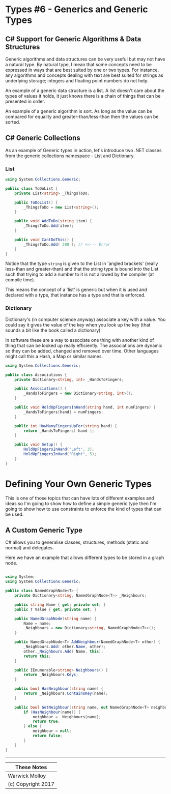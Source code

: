 # Types #6 - Generics and Generic Types

## C# Support for Generic Algorithms & Data Structures
Generic algorithms and data structures can be very useful but may not have a natural type.
By natural type, I mean that some concepts need to be expressed in ways that are best suited
by one or two types.  For instance, any algorithms and concepts dealing with text are best
suited for strings as underlying storage; integers and floating point numbers do not help.

An example of a generic data structure is a list.  A list doesn't care about the types
of values it holds, it just knows there is a chain of things that can be presented in order.

An example of a generic algorithm is sort.  As long as the value can be compared for equality and greater-than/less-than
then the values can be sorted.

## C# Generic Collections
As an example of Generic types in action, let's introduce two .NET classes from the generic collections 
namespace - List and Dictionary.

### List
```cs
using System.Collections.Generic;

public class ToDoList {
    private List<string> _ThingsToDo;

    public ToDoList() {
        _ThingsToDo = new List<string>();
    }

    public void AddToDo(string item) {
        _ThingsToDo.Add(item);
    }

    public void CantDoThis() {
        _ThingsToDo.Add( 200 ); // <<--- Error
    }
}
```
Notice that the type `string` is given to the List in 'angled brackets' (really less-than and greater-than)
and that the string type is bound into the List such that trying to add a number to it is
not allowed by the compiler (at compile time).

This means the concept of a 'list' is generic but when it is used and declared with a type, that instance
has a type and that is enforced.

### Dictionary
Dictionary's (in computer science anyway) associate a key with a value.  You could say it gives
the value of the key when you look up the key (that sounds a bit like the book called a dictionary).

In software these are a way to associate one thing with another kind of thing that can be looked
up really efficiently.  The associations are dynamic so they can be added, changed and removed
over time.  Other languages might call this a Hash, a Map or similar names.

```cs
using System.Collections.Generic;

public class Associations {
    private Dictionary<string, int> _HandsToFingers;

    public Associations() {
        _HandsToFingers = new Dictionary<string, int>();
    }

    public void HoldUpFingersInHand(string hand, int numFingers) {
        _HandsToFingers[hand] = numFingers;
    }

    public int HowManyFingersUpFor(string hand) {
        return _HandsToFingers[ hand ];
    }

    public void Setup() {
        HoldUpFingersInHand("Left", 3);
        HoldUpFingersInHand("Right", 5);
    }
}
```

# Defining Your Own Generic Types
This is one of those topics that can have lots of different examples and ideas so I'm
going to show how to define a simple generic type then I'm going to show how to use
constraints to enforce the kind of types that can be used.

## A Custom Generic Type
C# allows you to generalise classes, structures, methods (static and normal) and
delegates.

Here we have an example that allows different types to be stored in a graph node.

```cs

using System;
using System.Collections.Generic;

public class NamedGraphNode<T> {
    private Dictionary<string, NamedGraphNode<T>> _Neighbours;

    public string Name { get; private set; }
    public T Value { get; private set; }

    public NamedGraphNode(string name) {
        Name = name;
        _Neighbours = new Dictionary<string, NamedGraphNode<T>>();
    }

    public NamedGraphNode<T> AddNeighbour(NamedGraphNode<T> other) {
        _Neighbours.Add( other.Name, other);
        other._Neighbours.Add( Name, this);
        return this;
    }

    public IEnumerable<string> Neighbours() {
        return _Neighbours.Keys;
    }

    public bool HasNeighbour(string name) {
        return _Neighbours.ContainsKey(name);
    }

    public bool GetNeighbour(string name, out NamedGraphNode<T> neighbour) {
        if (HasNeighbour(name)) {
            neighbour = _Neighbours[name];
            return true;
        } else {
            neighbour = null;
            return false;
        }
    }
}
```

----
| These Notes         |
|---------------------|
| Warwick Molloy      |
| (c) Copyright 2017  |
